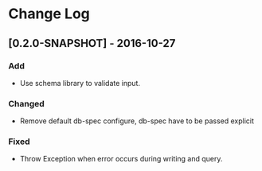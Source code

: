 # Change Log

## [0.2.0-SNAPSHOT] - 2016-10-27
### Add
- Use schema library to validate input.

### Changed
- Remove default db-spec configure, db-spec have to be passed explicit

### Fixed
- Throw Exception when error occurs during writing and query.


